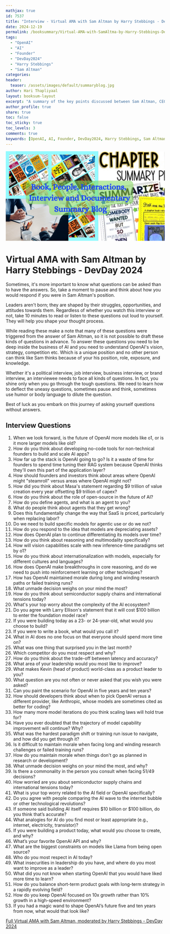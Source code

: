 ```yaml
---
mathjax: true
id: 7537
title: "Interview - Virtual AMA with Sam Altman by Harry Stebbings - DevDay 2024"
date: 2024-12-19
permalink: /booksummary/Virtual-AMA-with-SamAltma-by-Harry-Stebbings-DevDay2024
tags:
  - "OpenAI"
  - "AI"
  - "Founder"
  - "DevDay2024"
  - "Harry Stebbings"
  - "Sam Altman"
categories:
header:
  teaser: /assets/images/default/summaryblog.jpg
author: Hari Thapliyaal
layout: booksum-layout
excerpt: "A summary of the key points discussed between Sam Altman, CEO of OpenAI, and Harry Stebbings, on DevDay2024. The chat includes a wide range of topics such as the future of AI, OpenAI's strategies, and how founders and investors should think about AI. "
author_profile: true
share: true
toc: false
toc_sticky: true
toc_levels: 3
comments: true
keywords: [OpenAI, AI, Founder, DevDay2024, Harry Stebbings, Sam Altman, Entrepreneur, Innovator, Business Leader]
---
```


![Virtual AMA with Sam Altman](/assets/images/default/summaryblog.jpg)

# Virtual AMA with Sam Altman by Harry Stebbings - DevDay 2024

Sometimes, it's more important to know what questions can be asked than to have the answers. So, take a moment to pause and think about how you would respond if you were in Sam Altman's position.

Leaders aren't born; they are shaped by their struggles, opportunities, and attitudes towards them. Regardless of whether you watch this interview or not, take 10 minutes to read or listen to these questions out loud to yourself. They will help you shape your thought process.

While reading these make a note that many of these questions were triggered from the answer of Sam Altman, so it is not possible to draft these kinds of questions in advance. To answer these questions you need to be deep inside the business of AI and you need to understand OpenAI's vision, strategy, competition etc. Which is a unique position and no other person can think like Sam thinks because of your his position, role, exposure, and knowledge.  

Whether it's a political interview, job interview, business interview, or brand interview, an interviewee needs to face all kinds of questions. In fact, you shine only when you go through the tough questions. We need to learn how to deflect the uneasy questions, sometimes pause and think, sometimes use humor or body language to dilute the question.

Best of luck as you embark on this journey of asking yourself questions without answers.

## Interview Questions

1. When we look forward, is the future of OpenAI more models like o1, or is it more larger models like old?
1. How do you think about developing no-code tools for non-technical founders to build and scale AI apps?
1. How far up the stack is OpenAI going to go? Is it a waste of time for founders to spend time tuning their RAG system because OpenAI thinks they'll own this part of the application layer? 
1. How should founders and investors think about areas where OpenAI might "steamroll" versus areas where OpenAI might not?
1. How did you think about Masa's statement regarding $9 trillion of value creation every year offsetting $9 trillion of capex?
1. How do you think about the role of open-source in the future of AI?
1. How do you define agents, and what is an agent to you?
1. What do people think about agents that they get wrong?
1. Does this fundamentally change the way that SaaS is priced, particularly when replacing labor?
1. Do we need to build specific models for agentic use or do we not?
1. How do you respond to the idea that models are depreciating assets?
1. How does OpenAI plan to continue differentiating its models over time?
1. How do you think about reasoning and multimodality specifically?
1. How will vision capabilities scale with new inference-time paradigms set by o1?
1. How do you think about internationalization with models, especially for different cultures and languages?
1. How does OpenAI make breakthroughs in core reasoning, and do we need to push into reinforcement learning or other techniques?
1. How has OpenAI maintained morale during long and winding research paths or failed training runs?
1. What unmade decision weighs on your mind the most?
1. How do you think about semiconductor supply chains and international tensions today?
1. What's your top worry about the complexity of the AI ecosystem?
1. Do you agree with Larry Ellison's statement that it will cost $100 billion to enter the foundation model race?
1. If you were building today as a 23- or 24-year-old, what would you choose to build?
1. If you were to write a book, what would you call it?
1. What in AI does no one focus on that everyone should spend more time on?
1. What was one thing that surprised you in the last month?
1. Which competitor do you most respect and why?
1. How do you think about the trade-off between latency and accuracy?
1. What area of your leadership would you most like to improve?
1. What makes Kevin (head of product) world-class as a product leader to you?
1. What question are you not often or never asked that you wish you were asked?
1. Can you paint the scenario for OpenAI in five years and ten years?
1. How should developers think about when to pick OpenAI versus a different provider, like Anthropic, whose models are sometimes cited as better for coding?
1. How many more model iterations do you think scaling laws will hold true for?
1. Have you ever doubted that the trajectory of model capability improvement will continue? Why?
1. What was the hardest paradigm shift or training run issue to navigate, and how did you get through it?
1. Is it difficult to maintain morale when facing long and winding research challenges or failed training runs?
1. How do you maintain morale when things don't go as planned in research or development?
1. What unmade decision weighs on your mind the most, and why?
1. Is there a commonality in the person you consult when facing 51/49 decisions?
1. How worried are you about semiconductor supply chains and international tensions today?
1. What is your top worry related to the AI field or OpenAI specifically?
1. Do you agree with people comparing the AI wave to the internet bubble or other technological revolutions?
1. If someone said building AI itself requires $10 billion or $100 billion, do you think that’s accurate?
1. What analogies for AI do you find most or least appropriate (e.g., internet, electricity, transistor)?
1. If you were building a product today, what would you choose to create, and why?
1. What’s your favorite OpenAI API and why?
1. What are the biggest constraints on models like Llama from being open source?
1. Who do you most respect in AI today?
1. What insecurities in leadership do you have, and where do you most want to improve as a leader?
1. What did you not know when starting OpenAI that you would have liked more time to learn?
1. How do you balance short-term product goals with long-term strategy in a rapidly evolving field?
1. How do you keep OpenAI focused on 10x growth rather than 10% growth in a high-speed environment?
1. If you had a magic wand to shape OpenAI’s future five and ten years from now, what would that look like?

[Full Virtual AMA with Sam Altman, moderated by Harry Stebbings - DevDay 2024](https://www.youtube.com/watch?v=Hn27upT2m_o)